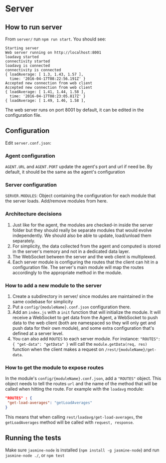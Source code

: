 # Server

## How to run server

From `server/` run `npm run start`. You should see:
 
```
Starting server
Web server running on http://localhost:8001
loadavg started
connectivity started
loadavg is connected
connectivity is connected
{ loadAverage: [ 1.3, 1.43, 1.57 ],
  time: '2016-04-17T08:22:56.191Z' }
Accepted new connection from web client
Accepted new connection from web client
{ loadAverage: [ 1.41, 1.44, 1.58 ],
  time: '2016-04-17T08:23:05.817Z' }
{ loadAverage: [ 1.49, 1.46, 1.58 ],
````

The web server runs on port 8001 by default, it can be edited in the configuration file.

## Configuration

Edit `server.conf.json`:

### Agent configuration

`AGENT.URL` and `AGENT.PORT` update the agent's port and url if need be. By default, it should be the same as the agent's configuration

### Server configuration

`SERVER.MODULES`: Object containing the configuration for each module that the server loads. Add/remove modules from here. 

### Architecture decisions

1. Just like for the agent, the modules are checked-in inside the server folder but they should really be separate modules that would
 evolve independently. We should also be able to update, load/unload them separately.
2. For simplicity, the data collected from the agent and computed is stored in the server's memory and not in a dedicated data layer.
3. The WebSocket between the server and the web client is multiplexed.
4. Each server module is configuring the routes that the client can hit in a configuration file. The server's main module will map the routes accordingly
 to the appropriate method in the module.

### How to add a new module to the server

1. Create a subdirectory in server/ since modules are maintained in the same codebase for simplicity
2. Put a `config/{moduleName}.conf.json` configuration there.
3. Add an `index.js` with a `init` function that will initialize the module. It will receive a WebSocket to get data from the Agent,
 a WebSocket to push data to the web client (both are namespaced so they will only get and push data for their own module), and some extra
 configuration that's defined at a server level.
4. You can also add `ROUTES` to each server module. For instance: `"ROUTES": { "get-data": "getData" }` will call the `module.getData(req, res)`
 function when the client makes a request on `/rest/{moduleName}/get-data`. 
 
### How to get the module to expose routes

In the module's `config/{moduleName}.conf.json`, add a `"ROUTES"` object. This object needs to tell the routes `url` and the name of the method
 that will be called when hitting the route. For example with the `loadavg` module:
  
```json
"ROUTES" : {
 "get-load-averages": "getLoadAverages"
}
```

This means that when calling `rest/loadavg/get-load-averages`, the `getLoadAverages` method will be called with `request, response`.
 
## Running the tests

Make sure `jasmine-node` is installed (`npm install -g jasmine-node`) and run `jasmine-node ./`, or `npm test`
